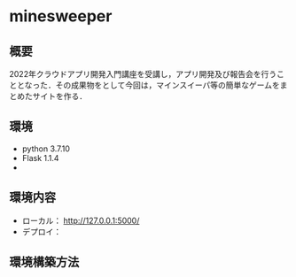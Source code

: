 # minesweeper

## 概要
2022年クラウドアプリ開発入門講座を受講し，アプリ開発及び報告会を行うこととなった．その成果物をとして今回は，マインスイーパ等の簡単なゲームをまとめたサイトを作る．

## 環境
- python 3.7.10
- Flask 1.1.4
- 

## 環境内容
- ローカル： http://127.0.0.1:5000/
- デプロイ：

## 環境構築方法


